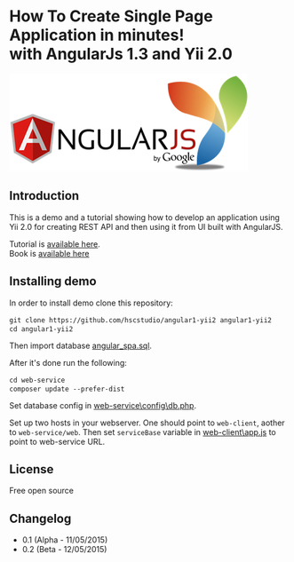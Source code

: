 # How To Create Single Page Application in minutes! <br> with AngularJs 1.3 and Yii 2.0
![](documentation/images/angularjsyii.png)

## Introduction

This is a demo and a tutorial showing how to develop an application using Yii 2.0 for creating REST API and then using it
from UI built with AngularJS.

Tutorial is [available here](documentation/index.md).<br>
Book is [available here](https://www.gitbook.com/book/hscstudio/angular1-yii2/details)

## Installing demo

In order to install demo clone this repository:

```
git clone https://github.com/hscstudio/angular1-yii2 angular1-yii2
cd angular1-yii2
```

Then import database [angular_spa.sql](web-service/angular_spa.sql).

After it's done run the following:

```
cd web-service
composer update --prefer-dist
```

Set database config in [web-service\config\db.php](web-service/config/db.php).

Set up two hosts in your webserver. One should point to `web-client`, aother to `web-service/web`. Then set `serviceBase`
variable in [web-client\app.js](web-client/app.js) to point to web-service URL.

## License

Free open source

## Changelog

- 0.1 (Alpha - 11/05/2015)
- 0.2 (Beta - 12/05/2015)
